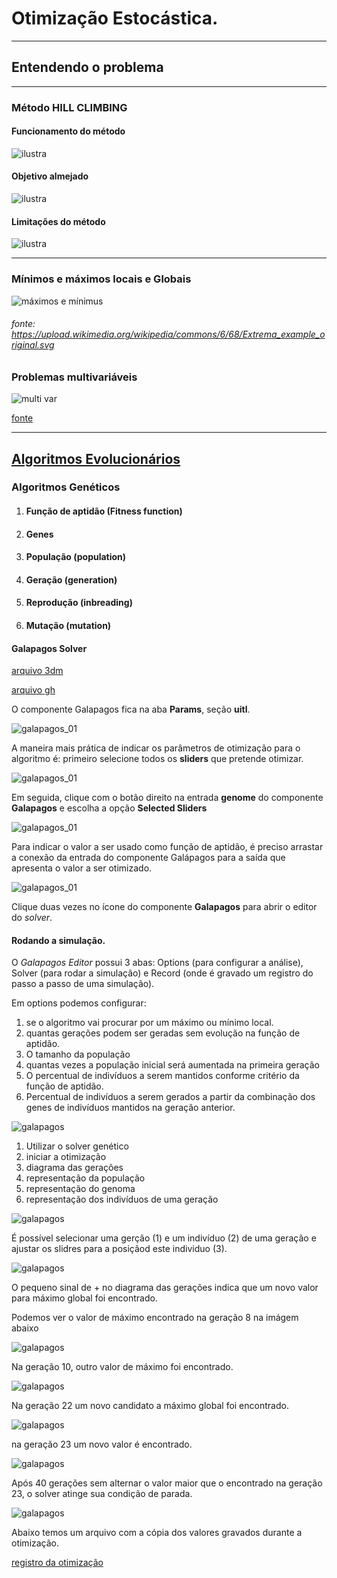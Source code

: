 # Otimização Estocástica.
________________________________________________

## Entendendo o problema

_________________________________________
### Método HILL CLIMBING

#### Funcionamento do método
![ilustra](./ha_ilustra_00.png)

#### Objetivo almejado

![ilustra](./hc_ilustra_01.jpg)

#### Limitações do método

![ilustra](./hc_ilustra_02.jpg)

_______________________________________


### Mínimos e máximos locais e Globais

![máximos e mínimus](https://upload.wikimedia.org/wikipedia/commons/6/68/Extrema_example_original.svg)

###### fonte: https://upload.wikimedia.org/wikipedia/commons/6/68/Extrema_example_original.svg

### Problemas multivariáveis

![multi var](https://upload.wikimedia.org/wikipedia/commons/5/5c/ConstrTestFunc02.png)

[fonte](https://en.wikipedia.org/wiki/Test_functions_for_optimization#Test_functions_for_constrained_optimization)

_________________________________________________________

## [Algoritmos Evolucionários](https://en.wikipedia.org/wiki/Evolutionary_algorithm)


### Algoritmos Genéticos

1. #### Função de aptidão (Fitness function)
1. #### Genes
1. #### População (population)
1. #### Geração (generation)
1. #### Reprodução (inbreading)
1. #### Mutação (mutation)

#### Galapagos Solver

[arquivo 3dm](./OTIMIZA_EXEMPLO.3dm)

[arquivo gh](./galapagosLadyBug.gh)

O componente Galapagos fica na aba **Params**, seção **uitl**. 

![galapagos_01](./galapagos_01.jpg)

A maneira mais prática de indicar os parâmetros de otimização para o algoritmo é:
primeiro selecione todos os **sliders** que pretende otimizar.

![galapagos_01](./galapagos_02.jpg)

Em seguida, clique com o botão direito na entrada **genome** do componente **Galapagos** e escolha a opção **Selected Sliders**

![galapagos_01](./galapagos_03.jpg)

Para indicar o valor a ser usado como função de aptidão, é preciso arrastar a conexão da entrada do componente Galápagos para a saída que apresenta o valor a ser otimizado.

![galapagos_01](./galapagos_04.jpg)

Clique duas vezes no ícone do componente **Galapagos** para abrir o editor do *solver*.

#### Rodando a simulação.

O *Galapagos Editor* possui 3 abas: Options (para configurar a análise), Solver (para rodar a simulação) e Record (onde é gravado um registro do passo a passo de uma simulação).

Em options podemos configurar:
 1. se o algoritmo vai procurar por um máximo ou mínimo local.
 2. quantas gerações podem ser geradas sem evolução na função de aptidão.
 3. O tamanho da população
 4. quantas vezes a população inicial será aumentada na primeira geração
 5. O percentual de indivíduos a serem mantidos conforme critério da função de aptidão.
 6. Percentual de indivíduos a serem gerados a partir da combinação dos genes de indivíduos mantidos na geração anterior.

![galapagos](./galapagos_05.jpg)

1. Utilizar o solver genético
2. iniciar a otimização
3. diagrama das gerações
4. representação da população
5. representação do genoma
6. representação dos indivíduos de uma geração

![galapagos](./galapagos_06.jpg)

É possível selecionar uma gerção (1) e um indivíduo (2) de uma geração e ajustar os slidres para a posiçãod este individuo (3).

![galapagos](./galapagos_07.jpg)

O pequeno sinal de + no diagrama das gerações indica que um novo valor para máximo global foi encontrado.

Podemos ver o valor de máximo encontrado na geração 8 na imágem abaixo

![galapagos](./galapagos_08.jpg)

Na geração 10, outro valor de máximo foi encontrado.

![galapagos](./galapagos_09.jpg)

Na geração 22 um novo candidato a máximo global foi encontrado.

![galapagos](./galapagos_10.jpg)

na geração 23 um novo valor é encontrado.

![galapagos](./galapagos_11.jpg)

Após 40 gerações sem alternar o valor maior que o encontrado na geração 23, o solver atinge sua condição de parada.

![galapagos](./galapagos_12.jpg)  

Abaixo temos um arquivo com a cópia dos valores gravados durante a otimização.

[registro da otimização](./RECORD.TXT)